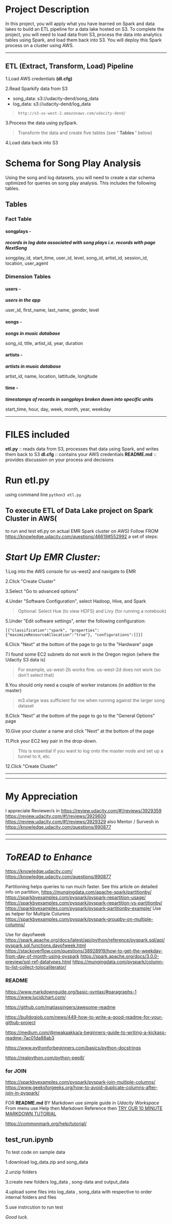 Project Description
====================

In this project, you will apply what you have learned on Spark 
and data lakes to build an ETL pipeline for a data lake hosted on S3.
To complete the project, you will need to load data from S3,
process the data into analytics tables using Spark, and load them back into S3.
You will deploy this Spark process on a cluster using AWS.

------------------------------------------------------------

## ETL (Extract, Transform, Load) Pipeline
1.Load AWS credentials  **(dl.cfg)**

2.Read Sparkify data from S3

- song_data: s3://udacity-dend/song_data 
- log_data: s3://udacity-dend/log_data

> ` http://s3-us-west-2.amazonaws.com/udacity-dend/ `    

3.Process the data using  pySpark.
> Transform the data and create five tables (see **' Tables '** below)

4.Load data back into S3

Schema for Song Play Analysis
==============================
Using the song and log datasets,
you will need to create a star schema optimized for queries on song play analysis. 
This includes the following tables.

## Tables
### Fact Table

#### songplays -
***records in log data associated with song plays i.e. records with page NextSong***

songplay_id, start_time, user_id, level, song_id, artist_id, session_id, location, user_agent

### Dimension Tables
#### users - 
***users in the app***

user_id, first_name, last_name, gender, level

#### songs - 
***songs in music database***

song_id, title, artist_id, year, duration

#### artists - 
***artists in music database***

artist_id, name, location, lattitude, longitude

#### time - 
***timestamps of records in songplays broken down into specific units***

start_time, hour, day, week, month, year, weekday

----------------------------------------------------------

# FILES included
**etl.py** :: reads data from S3, processes that data using Spark, and writes them back to S3
**dl.cfg** :: contains your AWS credentials
**README.md** :: provides discussion on your process and decisions

Run etl.py
===========
using command line ` python3 etl.py `

## To execute ETL of Data Lake project on Spark Cluster in AWS(
to run and test etl.py on actual EMR Spark cluster on AWS)
Follow
FROM <https://knowledge.udacity.com/questions/46619#552992>
a set of steps:


*Start Up EMR Cluster:*
========================

1.Log into the AWS console for us-west2 and navigate to EMR

2.Click "Create Cluster"

3.Select "Go to advanced options"

4.Under "Software Configuration", select Hadoop, Hive, and Spark
> Optional: Select Hue (to view HDFS) and Livy (for running a notebook)

5.Under "Edit software settings", enter the following configuration:

` [{"classification":"spark", "properties":{"maximizeResourceAllocation":"true"}, "configurations":[]}] ` 

6.Click "Next" at the bottom of the page to go to the "Hardware" page

7.I found some EC2 subnets do not work in the Oregon region (where the Udacity S3 data is)

> For example, us-west-2b works fine. us-west-2d does not work (so don't select that)

8.You should only need a couple of worker instances (in addition to the master)

> m3.xlarge was sufficient for me when running against the larger song dataset

9.Click "Next" at the bottom of the page to go to the "General Options" page

10.Give your cluster a name and click "Next" at the bottom of the page

11.Pick your EC2 key pair in the drop-down.

> This is essential if you want to log onto the master node and set up a tunnel to it, etc.

12.Click "Create Cluster"

-------------------
-------------------

My Appreciation
================
 
I appreciate Reviewer/s in <https://review.udacity.com/#!/reviews/3929359>
<https://review.udacity.com/#!/reviews/3929600>  <https://review.udacity.com/#!/reviews/3929329>
also Mentor / Survesh in <https://knowledge.udacity.com/questions/890877>

-------------------
-------------------

*ToREAD to Enhance*
===================

<https://knowledge.udacity.com/>
<https://knowledge.udacity.com/questions/890877>

Partitioning helps queries to run much faster. See this article on detailed info on partition, 
<https://mungingdata.com/apache-spark/partitionby/>
<https://sparkbyexamples.com/pyspark/pyspark-repartition-usage/>
<https://sparkbyexamples.com/pyspark/pyspark-repartition-vs-partitionby/>
<https://sparkbyexamples.com/pyspark/pyspark-partitionby-example/>
Use as helper for Multiple Columns <https://sparkbyexamples.com/pyspark/pyspark-groupby-on-multiple-columns/>

Use for dayofweek <https://spark.apache.org/docs/latest/api/python/reference/pyspark.sql/api/pyspark.sql.functions.dayofweek.html>
<https://stackoverflow.com/questions/38928919/how-to-get-the-weekday-from-day-of-month-using-pyspark>
<https://spark.apache.org/docs/3.0.0-preview/sql-ref-datatypes.html>
<https://mungingdata.com/pyspark/column-to-list-collect-tolocaliterator/>

### README 
<https://www.markdownguide.org/basic-syntax/#paragraphs-1>
<https://www.lucidchart.com/>

<https://github.com/matiassingers/awesome-readme>

<https://bulldogjob.com/news/449-how-to-write-a-good-readme-for-your-github-project>

<https://medium.com/@meakaakka/a-beginners-guide-to-writing-a-kickass-readme-7ac01da88ab3>

<https://www.pythonforbeginners.com/basics/python-docstrings>

<https://realpython.com/python-pep8/>


### for JOIN

<https://sparkbyexamples.com/pyspark/pyspark-join-multiple-columns/>
<https://www.geeksforgeeks.org/how-to-avoid-duplicate-columns-after-join-in-pyspark/>

FOR **README.md** BY Markdown use simple guide in *Udacity Workspace* From menu use Help then Markdown Reference then  [TRY OUR 10 MINUTE MARKDOWN TUTORIAL](<https://commonmark.org/help/tutorial/>) 

<https://commonmark.org/help/tutorial/>

## test_run.ipynb
To test code on sample data 

1.download log_data.zip and song_data 

2.unzip folders

3.create new folders log_data , song-data and output_data

4.upload some files into log_data , song_data with respective to order internal folders and files 

5.use instrcution to run test
 
*Good luck.*
